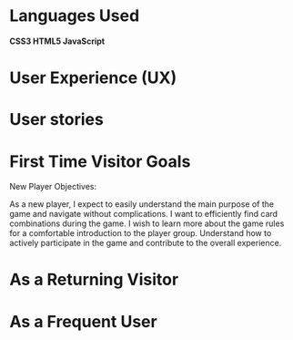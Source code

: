 # Languages Used
**CSS3
HTML5
JavaScript**

# User Experience (UX)

# User stories

# First Time Visitor Goals
New Player Objectives:

As a new player, I expect to easily understand the main purpose of the game and navigate without complications.
I want to efficiently find card combinations during the game.
I wish to learn more about the game rules for a comfortable introduction to the player group.
Understand how to actively participate in the game and contribute to the overall experience.

# As a Returning Visitor

# As a Frequent User

